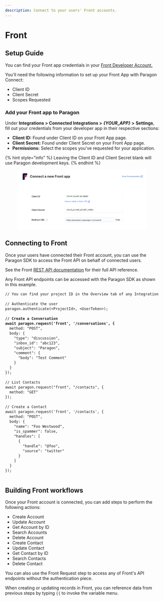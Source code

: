 ```yaml
---
description: Connect to your users' Front accounts.
---
```


# Front

## Setup Guide

You can find your Front app credentials in your [Front Developer Account.](https://dev.frontapp.com/reference/introduction)

You'll need the following information to set up your Front App with Paragon Connect:

* Client ID
* Client Secret
* Scopes Requested

### Add your Front app to Paragon

Under **Integrations > Connected Integrations >** _**{YOUR\_APP}**_ **>** **Settings**, fill out your credentials from your developer app in their respective sections:

* **Client ID:** Found under Client ID on your Front App page.
* **Client Secret:** Found under Client Secret on your Front App page.
* **Permissions:** Select the scopes you've requested for your application.

{% hint style="info" %}
Leaving the Client ID and Client Secret blank will use Paragon development keys.
{% endhint %}

<figure><img src="../../.gitbook/assets/Connecting your Front app to Paragon Connect.png" alt=""><figcaption></figcaption></figure>

## Connecting to Front

Once your users have connected their Front account, you can use the Paragon SDK to access the Front API on behalf of connected users.

See the Front [REST API documentation](https://dev.frontapp.com/reference/introduction) for their full API reference.

Any Front API endpoints can be accessed with the Paragon SDK as shown in this example.

<pre class="language-javascript"><code class="lang-javascript">// You can find your project ID in the Overview tab of any Integration

// Authenticate the user
paragon.authenticate(&#x3C;ProjectId>, &#x3C;UserToken>);
            
<strong>// Create a Conversation
</strong><strong>await paragon.request('front', '/conversations', {
</strong>  method: "POST",
  body: {
    "type": "discussion",
    "inbox_id": "abc123",
    "subject": "Paragon",
    "comment": {
      "body": "Test Comment"
    }
  }
});

// List Contacts
await paragon.request("front", "/contacts", {
  method: "GET"
});

// Create a Contact
await paragon.request('front', '/contacts', {
  method: "POST",
  body: {
    "name": "Foo Westwood",
    "is_spammer": false,
    "handles": [
      {
        "handle": "@foo",
        "source": "twitter"
      }
    ]
  }
});
  
</code></pre>

## Building Front workflows

Once your Front account is connected, you can add steps to perform the following actions:

* Create Account
* Update Account
* Get Account by ID
* Search Accounts
* Delete Account
* Create Contact
* Update Contact
* Get Contact by ID
* Search Contacts
* Delete Contact

You can also use the Front Request step to access any of Front's API endpoints without the authentication piece.

When creating or updating records in Front, you can reference data from previous steps by typing `{{` to invoke the variable menu.
